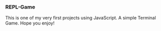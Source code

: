 ### REPL-Game
This is one of my very first projects using JavaScript.
A simple Terminal Game.
Hope you enjoy!
